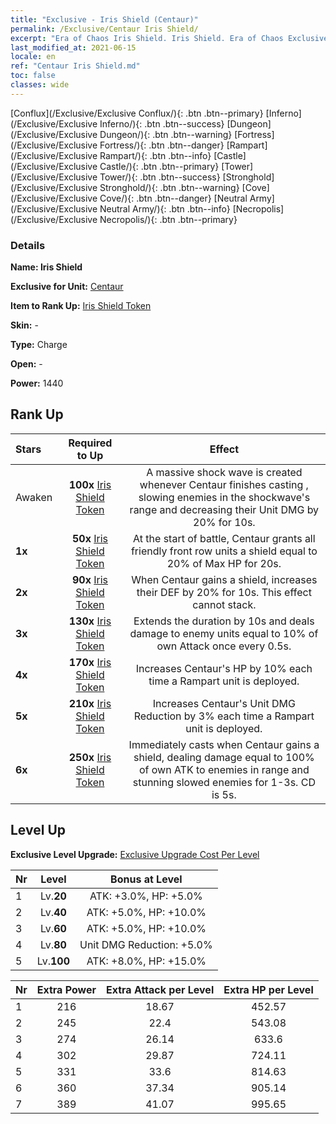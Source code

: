 ```yaml
---
title: "Exclusive - Iris Shield (Centaur)"
permalink: /Exclusive/Centaur Iris Shield/
excerpt: "Era of Chaos Iris Shield. Iris Shield. Era of Chaos Exclusive Iris Shield. Centaur Exclusive."
last_modified_at: 2021-06-15
locale: en
ref: "Centaur Iris Shield.md"
toc: false
classes: wide
---
```

 [Conflux](/Exclusive/Exclusive Conflux/){: .btn .btn--primary} [Inferno](/Exclusive/Exclusive Inferno/){: .btn .btn--success} [Dungeon](/Exclusive/Exclusive Dungeon/){: .btn .btn--warning} [Fortress](/Exclusive/Exclusive Fortress/){: .btn .btn--danger} [Rampart](/Exclusive/Exclusive Rampart/){: .btn .btn--info} [Castle](/Exclusive/Exclusive Castle/){: .btn .btn--primary} [Tower](/Exclusive/Exclusive Tower/){: .btn .btn--success} [Stronghold](/Exclusive/Exclusive Stronghold/){: .btn .btn--warning} [Cove](/Exclusive/Exclusive Cove/){: .btn .btn--danger} [Neutral Army](/Exclusive/Exclusive Neutral Army/){: .btn .btn--info} [Necropolis](/Exclusive/Exclusive Necropolis/){: .btn .btn--primary} 

### Details
 **Name: Iris Shield** 

 **Exclusive for Unit:** [Centaur](/units/Centaur/) 

 **Item to Rank Up:** [Iris Shield Token](/Items/con_913/)

 **Skin:** -

 **Type:** Charge

 **Open:** -

 **Power:** 1440

## Rank Up

  |     Stars    |  Required to Up | Effect |
  |:-------------|:---------------:|:---------------:|
  |  Awaken  | **100x** [Iris Shield Token](/Items/con_913/) | <Massive Shock> A massive shock wave is created whenever Centaur finishes casting <Battle Stomp>, slowing enemies in the shockwave's range and decreasing their Unit DMG by 20% for 10s. |
  | **1x** <i class="fas fa-star"/> | **50x** [Iris Shield Token](/Items/con_913/) | At the start of battle, Centaur grants all friendly front row units a shield equal to 20% of Max HP for 20s. |
  | **2x** <i class="fas fa-star"/> | **90x** [Iris Shield Token](/Items/con_913/) | When Centaur gains a shield, increases their DEF by 20% for 10s. This effect cannot stack. |
  | **3x** <i class="fas fa-star"/> | **130x** [Iris Shield Token](/Items/con_913/) | <Massive Shock> Extends the duration by 10s and deals damage to enemy units equal to 10% of own Attack once every 0.5s. |
  | **4x** <i class="fas fa-star"/> | **170x** [Iris Shield Token](/Items/con_913/) | Increases Centaur's HP by 10% each time a Rampart unit is deployed. |
  | **5x** <i class="fas fa-star"/> | **210x** [Iris Shield Token](/Items/con_913/) | Increases Centaur's Unit DMG Reduction by 3% each time a Rampart unit is deployed. |
  | **6x** <i class="fas fa-star"/> | **250x** [Iris Shield Token](/Items/con_913/) | <Crushing Stomp> Immediately casts <Crushing Stomp> when Centaur gains a shield, dealing damage equal to 100% of own ATK to enemies in range and stunning slowed enemies for 1-3s. CD is 5s. |


## Level Up
 **Exclusive Level Upgrade:** [Exclusive Upgrade Cost Per Level](/Exclusive/ExclusiveUpgradeCostPerLevel/)

  |  Nr  |   Level  | Bonus at Level |
  |:-----|:--------:|:--------------:|
  | 1 | Lv.**20** | ATK: +3.0%, HP: +5.0% |
  | 2 | Lv.**40** | ATK: +5.0%, HP: +10.0% |
  | 3 | Lv.**60** | ATK: +5.0%, HP: +10.0% |
  | 4 | Lv.**80** | Unit DMG Reduction: +5.0% |
  | 5 | Lv.**100** | ATK: +8.0%, HP: +15.0% |


  |  Nr  |  Extra Power | Extra Attack per Level | Extra HP per Level |
  |:-----|:--------:|:--------:|:--------:|
  | 1 | 216 | 18.67 | 452.57 |
  | 2 | 245 | 22.4 | 543.08 |
  | 3 | 274 | 26.14 | 633.6 |
  | 4 | 302 | 29.87 | 724.11 |
  | 5 | 331 | 33.6 | 814.63 |
  | 6 | 360 | 37.34 | 905.14 |
  | 7 | 389 | 41.07 | 995.65 |


